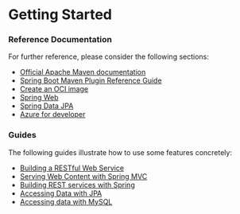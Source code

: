 # Getting Started

### Reference Documentation
For further reference, please consider the following sections:

* [Official Apache Maven documentation](https://maven.apache.org/guides/index.html)
* [Spring Boot Maven Plugin Reference Guide](https://docs.spring.io/spring-boot/docs/3.1.5.RELEASE/maven-plugin/reference/html/)
* [Create an OCI image](https://docs.spring.io/spring-boot/docs/3.1.5.RELEASE/maven-plugin/reference/html/#build-image)
* [Spring Web](https://docs.spring.io/spring-boot/docs/3.1.5.RELEASE/reference/htmlsingle/index.html#web)
* [Spring Data JPA](https://docs.spring.io/spring-boot/docs/3.1.5.RELEASE/reference/htmlsingle/index.html#data.sql.jpa-and-spring-data)
* [Azure for developer](https://learn.microsoft.com/it-it/azure/developer/java/?WT.mc_id=java-10785-ropreddy)

### Guides
The following guides illustrate how to use some features concretely:

* [Building a RESTful Web Service](https://spring.io/guides/gs/rest-service/)
* [Serving Web Content with Spring MVC](https://spring.io/guides/gs/serving-web-content/)
* [Building REST services with Spring](https://spring.io/guides/tutorials/rest/)
* [Accessing Data with JPA](https://spring.io/guides/gs/accessing-data-jpa/)
* [Accessing data with MySQL](https://spring.io/guides/gs/accessing-data-mysql/)

